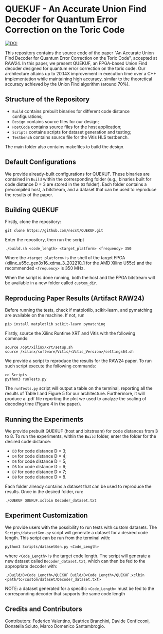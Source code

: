 # QUEKUF - An Accurate Union Find Decoder for Quantum Error Correction on the Toric Code

[![DOI](https://zenodo.org/badge/DOI/10.5281/zenodo.10869867.svg)](https://doi.org/10.5281/zenodo.10869867)

This repository contains the source code of the paper "An Accurate Union Find Decoder for Quantum Error Correction on the Toric Code", accepted at RAW24. 
In this paper, we present QUEKUF, an FPGA-based Union Find decoder designed for quantum error correction on the toric code. 
Our architecture attains up to 20.14X improvement in execution time over a C++ implementation while maintaining high accuracy, similar to the theoretical accuracy achieved by the Union Find algorithm (around 70%). 

## Structure of the Repository 

* `Build` contains prebuilt binaries for different code distance configurations;
* `Design` contains source files for our design;
* `HostCode` contains source files for the host application;
* `Scripts` contains scripts for dataset generation and testing;
* `Testbench` contains source file for the Vitis HLS testbench.

The main folder also contains makefiles to build the design.

## Default Configurations

We provide already-built configurations for QUEKUF. 
These binaries are contained in `Build` within the corresponding folder (e.g., binaries built for code distance D = 3 are stored in the `D3` folder).
Each folder contains a precompiled host, a bitstream, and a dataset that can be used to reproduce the results of the paper. 

## Building QUEKUF

Firstly, clone the repository:
```
git clone https://github.com/necst/QUEKUF.git
```

Enter the repository, then run the script

```
./build.sh <code_length> <target_platform> <frequency> 350
```

Where the `<target_platform>` is the shell of the target FPGA (xilinx_u55c_gen3x16_xdma_3_202210_1 for the AMD Xilinx U55c) and the recommended `<frequency>` is 350 MHz.

When the script is done running, both the host and the FPGA bitstream will be available in a new folder called `custom_dir`.

## Reproducing Paper Results (Artifact RAW24)

Before running the tests, check if matplotlib, scikit-learn, and pymatching are available on the machine. If not, run
```
pip install matplotlib scikit-learn pymatching
```
Firstly, source the Xilinx Runtime XRT and Vitis with the following commands:
```
source /opt/xilinx/xrt/setup.sh
source /xilinx/software/Vitis/<Vitis_Version>/settings64.sh
```

We provide a script to reproduce the results for the RAW24 paper. To run such script execute the following commands:
```
cd Scripts
python3 runTests.py
```
The `runTests.py` script will output a table on the terminal, reporting all the results of Table I and Figure 5 for our architecture.
Furthermore, it will produce a .pdf file reporting the plot we used to analyze the scaling of decoding time (Figure 4 in the paper).

## Running the Experiments

We provide prebuilt QUEKUF (host and bitstream) for code distances from 3 to 8. 
To run the experiments, within the `Build` folder, enter the folder for the desired code distance:
- `D3` for code distance D = 3;
- `D4` for code distance D = 4;
- `D5` for code distance D = 5;
- `D6` for code distance D = 6;
- `D7` for code distance D = 7;
- `D8` for code distance D = 8.

Each folder already contains a dataset that can be used to reproduce the results.
Once in the desired folder, run:

```
./QUEKUF QUEKUF.xclbin Decoder_dataset.txt
```

## Experiment Customization 


We provide users with the possibility to run tests with custom datasets. 
The `Scripts/datasetGen.py` script will generate a dataset for a desired code length. This script can be run from the terminal with:
```
python3 Scripts/datasetGen.py <Code_Length>
```
where `<Code_Length>` is the target code length. 
The script will generate a new dataset called `Decoder_dataset.txt`, which can then be fed to the appropriate decoder with:
```
./Build/D<Code_Length>/QUEKUF Build/D<Code_Length>/QUEKUF.xclbin <path/to/custom/dataset/Decoder_dataset.txt>
```
NOTE: a dataset generated for a specific `<Code_Length>` must be fed to the corresponding decoder that supports the same code length

## Credits and Contributors 

Contributors: Federico Valentino, Beatrice Branchini, Davide Conficconi, Donatella Sciuto, Marco Domenico Santambrogio.

